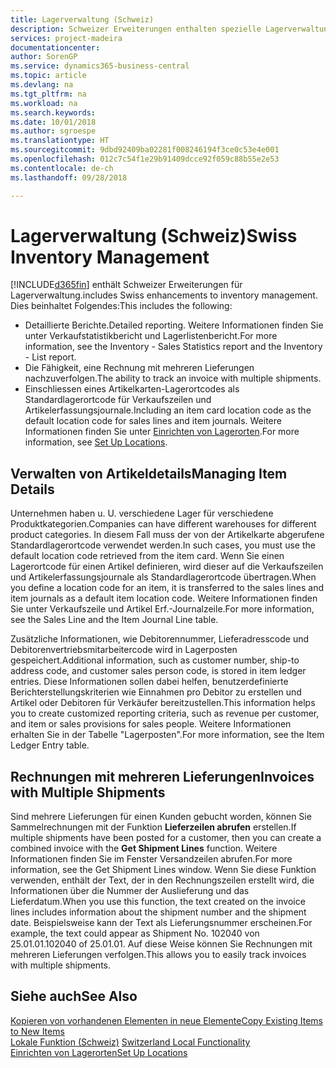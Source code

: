 ```yaml
---
title: Lagerverwaltung (Schweiz)
description: Schweizer Erweiterungen enthalten spezielle Lagerverwaltungsfunktionen.
services: project-madeira
documentationcenter: 
author: SorenGP
ms.service: dynamics365-business-central
ms.topic: article
ms.devlang: na
ms.tgt_pltfrm: na
ms.workload: na
ms.search.keywords: 
ms.date: 10/01/2018
ms.author: sgroespe
ms.translationtype: HT
ms.sourcegitcommit: 9dbd92409ba02281f008246194f3ce0c53e4e001
ms.openlocfilehash: 012c7c54f1e29b91409dcce92f059c88b55e2e53
ms.contentlocale: de-ch
ms.lasthandoff: 09/28/2018

---
```

# <a name="swiss-inventory-management"></a><span data-ttu-id="129f9-103">Lagerverwaltung (Schweiz)</span><span class="sxs-lookup"><span data-stu-id="129f9-103">Swiss Inventory Management</span></span>
[!INCLUDE[d365fin](../../includes/d365fin_md.md)] <span data-ttu-id="129f9-104">enthält Schweizer Erweiterungen für Lagerverwaltung.</span><span class="sxs-lookup"><span data-stu-id="129f9-104">includes Swiss enhancements to inventory management.</span></span> <span data-ttu-id="129f9-105">Dies beinhaltet Folgendes:</span><span class="sxs-lookup"><span data-stu-id="129f9-105">This includes the following:</span></span>  

- <span data-ttu-id="129f9-106">Detaillierte Berichte.</span><span class="sxs-lookup"><span data-stu-id="129f9-106">Detailed reporting.</span></span>  <span data-ttu-id="129f9-107">Weitere Informationen finden Sie unter Verkaufstatistikbericht und Lagerlistenbericht.</span><span class="sxs-lookup"><span data-stu-id="129f9-107">For more information, see the Inventory - Sales Statistics report and the Inventory - List report.</span></span>  
- <span data-ttu-id="129f9-108">Die Fähigkeit, eine Rechnung mit mehreren Lieferungen nachzuverfolgen.</span><span class="sxs-lookup"><span data-stu-id="129f9-108">The ability to track an invoice with multiple shipments.</span></span>  
- <span data-ttu-id="129f9-109">Einschliessen eines Artikelkarten-Lagerortcodes als Standardlagerortcode für Verkaufszeilen und Artikelerfassungsjournale.</span><span class="sxs-lookup"><span data-stu-id="129f9-109">Including an item card location code as the default location code for sales lines and item journals.</span></span> <span data-ttu-id="129f9-110">Weitere Informationen finden Sie unter [Einrichten von Lagerorten](../../inventory-how-setup-locations.md).</span><span class="sxs-lookup"><span data-stu-id="129f9-110">For more information, see [Set Up Locations](../../inventory-how-setup-locations.md).</span></span>

## <a name="managing-item-details"></a><span data-ttu-id="129f9-111">Verwalten von Artikeldetails</span><span class="sxs-lookup"><span data-stu-id="129f9-111">Managing Item Details</span></span>  
<span data-ttu-id="129f9-112">Unternehmen haben u. U. verschiedene Lager für verschiedene Produktkategorien.</span><span class="sxs-lookup"><span data-stu-id="129f9-112">Companies can have different warehouses for different product categories.</span></span> <span data-ttu-id="129f9-113">In diesem Fall muss der von der Artikelkarte abgerufene Standardlagerortcode verwendet werden.</span><span class="sxs-lookup"><span data-stu-id="129f9-113">In such cases, you must use the default location code retrieved from the item card.</span></span> <span data-ttu-id="129f9-114">Wenn Sie einen Lagerortcode für einen Artikel definieren, wird dieser auf die Verkaufszeilen und Artikelerfassungsjournale als Standardlagerortcode übertragen.</span><span class="sxs-lookup"><span data-stu-id="129f9-114">When you define a location code for an item, it is transferred to the sales lines and item journals as a default item location code.</span></span> <span data-ttu-id="129f9-115">Weitere Informationen finden Sie unter Verkaufszeile und Artikel Erf.-Journalzeile.</span><span class="sxs-lookup"><span data-stu-id="129f9-115">For more information, see the Sales Line and the Item Journal Line table.</span></span>  

<span data-ttu-id="129f9-116">Zusätzliche Informationen, wie Debitorennummer, Lieferadresscode und Debitorenvertriebsmitarbeitercode wird in Lagerposten gespeichert.</span><span class="sxs-lookup"><span data-stu-id="129f9-116">Additional information, such as customer number, ship-to address code, and customer sales person code, is stored in item ledger entries.</span></span> <span data-ttu-id="129f9-117">Diese Informationen sollen dabei helfen, benutzerdefinierte Berichterstellungskriterien wie Einnahmen pro Debitor zu erstellen und Artikel oder Debitoren für Verkäufer bereitzustellen.</span><span class="sxs-lookup"><span data-stu-id="129f9-117">This information helps you to create customized reporting criteria, such as revenue per customer, and item or sales provisions for sales people.</span></span> <span data-ttu-id="129f9-118">Weitere Informationen erhalten Sie in der Tabelle "Lagerposten".</span><span class="sxs-lookup"><span data-stu-id="129f9-118">For more information, see the Item Ledger Entry table.</span></span>  

## <a name="invoices-with-multiple-shipments"></a><span data-ttu-id="129f9-119">Rechnungen mit mehreren Lieferungen</span><span class="sxs-lookup"><span data-stu-id="129f9-119">Invoices with Multiple Shipments</span></span>  
<span data-ttu-id="129f9-120">Sind mehrere Lieferungen für einen Kunden gebucht worden, können Sie Sammelrechnungen mit der Funktion **Lieferzeilen abrufen** erstellen.</span><span class="sxs-lookup"><span data-stu-id="129f9-120">If multiple shipments have been posted for a customer, then you can create a combined invoice with the **Get Shipment Lines** function.</span></span> <span data-ttu-id="129f9-121">Weitere Informationen finden Sie im Fenster Versandzeilen abrufen.</span><span class="sxs-lookup"><span data-stu-id="129f9-121">For more information, see the Get Shipment Lines window.</span></span> <span data-ttu-id="129f9-122">Wenn Sie diese Funktion verwenden, enthält der Text, der in den Rechnungszeilen erstellt wird, die Informationen über die Nummer der Auslieferung und das Lieferdatum.</span><span class="sxs-lookup"><span data-stu-id="129f9-122">When you use this function, the text created on the invoice lines includes information about the shipment number and the shipment date.</span></span> <span data-ttu-id="129f9-123">Beispielsweise kann der Text als Lieferungsnummer erscheinen.</span><span class="sxs-lookup"><span data-stu-id="129f9-123">For example, the text could appear as Shipment No.</span></span> <span data-ttu-id="129f9-124">102040 von 25.01.01.</span><span class="sxs-lookup"><span data-stu-id="129f9-124">102040 of 25.01.01.</span></span> <span data-ttu-id="129f9-125">Auf diese Weise können Sie Rechnungen mit mehreren Lieferungen verfolgen.</span><span class="sxs-lookup"><span data-stu-id="129f9-125">This allows you to easily track invoices with multiple shipments.</span></span>  

## <a name="see-also"></a><span data-ttu-id="129f9-126">Siehe auch</span><span class="sxs-lookup"><span data-stu-id="129f9-126">See Also</span></span>  
 [<span data-ttu-id="129f9-127">Kopieren von vorhandenen Elementen in neue Elemente</span><span class="sxs-lookup"><span data-stu-id="129f9-127">Copy Existing Items to New Items</span></span>](how-to-copy-existing-items-to-new-items.md)  
 <span data-ttu-id="129f9-128">[Lokale Funktion (Schweiz)](switzerland-local-functionality.md) </span><span class="sxs-lookup"><span data-stu-id="129f9-128">[Switzerland Local Functionality](switzerland-local-functionality.md) </span></span>  
 [<span data-ttu-id="129f9-129">Einrichten von Lagerorten</span><span class="sxs-lookup"><span data-stu-id="129f9-129">Set Up Locations</span></span>](../../inventory-how-setup-locations.md)

